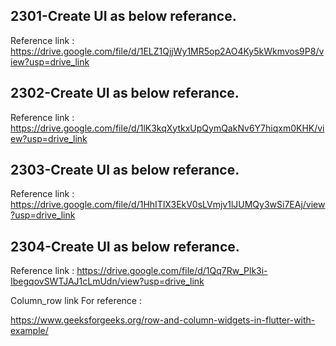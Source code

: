 ## 2301-Create UI as below referance.

Reference link : https://drive.google.com/file/d/1ELZ1QjjWy1MR5op2AO4Ky5kWkmvos9P8/view?usp=drive_link

## 2302-Create UI as below referance.

Reference link : https://drive.google.com/file/d/1lK3kqXytkxUpQymQakNv6Y7hiqxm0KHK/view?usp=drive_link

## 2303-Create UI as below referance.

Reference link : https://drive.google.com/file/d/1HhITlX3EkV0sLVmjv1lJUMQy3wSi7EAj/view?usp=drive_link

## 2304-Create UI as below referance.

Reference link : https://drive.google.com/file/d/1Qq7Rw_Plk3i-IbegqovSWTJAJ1cLmUdn/view?usp=drive_link

Column_row link For reference :

https://www.geeksforgeeks.org/row-and-column-widgets-in-flutter-with-example/
